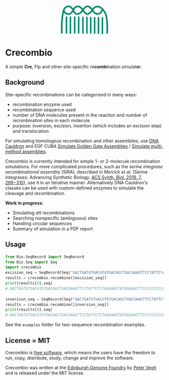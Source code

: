 <p align="center">
<img alt="Crecombio logo" title="GeneAlloy" src="https://raw.githubusercontent.com/Edinburgh-Genome-Foundry/Crecombio/main/images/crecombio.png" width="150">
</p>


# Crecombio

A simple **Cre**, Flp and other site-specific re**combi**nation simulat**o**r.


## Background

Site-specific recombinations can be categorised in many ways:
- recombination enzyme used
- recombination sequence used
- number of DNA molecules present in the reaction and number of recombination sites in each molecule
- purpose: inversion, excision, insertion (which includes an excision step) and translocation

For simulating homologous recombination and other assemblies, use [DNA Cauldron](https://github.com/Edinburgh-Genome-Foundry/dnacauldron) and EGF CUBA [Simulate Golden Gate Assemblies](https://cuba.genomefoundry.org/simulate_gg_assemblies) / [Simulate multi-method assemblies](https://cuba.genomefoundry.org/simulate_multi_method_assemblies).

Crecombio is currently intended for simple 1- or 2-molecule recombination simulations. For more complicated procedures, such as the *serine integrase recombinational assembly* (SIRA), described in *Merrick et al.* (Serine Integrases: Advancing Synthetic Biology. [ACS Synth. Biol. 2018, 7, 299−310](https://pubs.acs.org/doi/10.1021/acssynbio.7b00308)), use it in an iterative manner. Alternatively DNA Cauldron's classes can be used with custom-defined enzymes to simulate the cleavage and recombination.


**Work in progress:**
- Simulating *att* recombinations
- Searching nonspecific (ambiguous) sites
- Handling circular sequences
- Summary of simulation in a PDF report


## Usage

```python
from Bio.SeqRecord import SeqRecord
from Bio.Seq import Seq
import crecombio
excision_seq = SeqRecord(Seq("GACTGATGTGACGTGTGACAGCTGACGAAGTTCCTATTCtctagaaaGtATAGGAACTTCAAAAAAAAAAAAAAAAAAAAAAGAAGTTCCTATTCtctagaaaGtATAGGAACTTCCCCCCCCCCCCCCCCCCCCCCCCCCCC".upper()))
results = crecombio.recombine([excision_seq])
print(results[0].seq)
# GACTGATGTGACGTGTGACAGCTGACGAAGTTCCTATTCTCTAGAAAGTATAGGAACTTCCCCCCCCCCCCCCCCCCCCCCCCCCCC

inversion_seq = SeqRecord(Seq("GACTGATGTGACGTGTGACAGCTGACGAAGTTCCTATTCtctagaaaGtATAGGAACTTCAAAAAAAAAAAAAGGGGGGGGGGGGGAAGTTCCTATaCtttctagaGAATAGGAACTTCCCCCCCCCCCCCCCCCCCCCCCCCCCC".upper()))
results = crecombio.recombine([inversion_seq])
print(results[0].seq)
# GACTGATGTGACGTGTGACAGCTGACGAAGTTCCTATTCTCTAGAAAGTATAGGAACTTCCCCCCCCCCCCCTTTTTTTTTTTTTGAAGTTCCTATACTTTCTAGAGAATAGGAACTTCCCCCCCCCCCCCCCCCCCCCCCCCCCC
```

See the ``examples`` folder for two-sequence recombination examples.


## License = MIT

Crecombio is [free software](https://www.gnu.org/philosophy/free-sw.en.html), which means the users have the freedom to run, copy, distribute, study, change and improve the software.

Crecombio was written at the [Edinburgh Genome Foundry](https://edinburgh-genome-foundry.github.io/) by [Peter Vegh](https://github.com/veghp) and is released under the MIT license.
